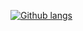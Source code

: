 [![Github langs](https://github-readme-stats-nipaleme.vercel.app/api/top-langs/?username=Nipaleme&layout=compact&langs_count=10&theme=transparent&count_private=true&hide=html,css,php,tsql,hack,xslt,handlebars)](https://github.com/Nipaleme/github-readme-stats.git)

